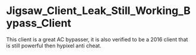 # Jigsaw_Client_Leak_Still_Working_Bypass_Client
This client is a great AC bypasser, it is also verified to be a 2016 client that is still powerful then hypixel anti cheat.
